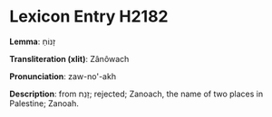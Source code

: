 # Lexicon Entry H2182

**Lemma**: זָנוֹחַ

**Transliteration (xlit)**: Zânôwach

**Pronunciation**: zaw-no'-akh

**Description**:
from זָנַח; rejected; Zanoach, the name of two places in Palestine; Zanoah.
